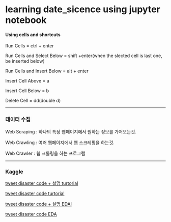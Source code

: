 # learning date_sicence using jupyter notebook

#### Using cells and shortcuts

Run Cells = ctrl + enter

Run Cells and Select Below = shift +enter(when the slected cell is last one, be inserted below)

Run Cells and Insert Below = alt + enter

Insert Cell Above = a

Insert Cell Below = b

Delete Cell = dd(double d)


---
### 데이터 수집


Web Scraping : 하나의 특정 웹페이지에서 원하는 정보를 가저오는것. 

Web Crawling : 여러 웹페이지에서 웹 스크레핑을 하는것.

Web Crawler : 웹 크롤링을 하는 프로그램


---
### Kaggle

[tweet disaster code + 설명 turtorial](https://yuminee.github.io/2020/11/23/kaggle/tweet_disater/)


[tweet disaster code turtorial](https://github.com/yuminee/data_sicence/blob/master/kaggle/tweet_disaster/tweet_disater_Turtorial.py)


[tweet disaster code + 설명 EDAl](https://yuminee.github.io/2020/11/28/kaggle/tweet_disaster_EDA/)


[tweet disaster code EDA](https://github.com/yuminee/data_sicence/blob/master/kaggle/tweet_disaster/tweet_disaster_EDA.py)


